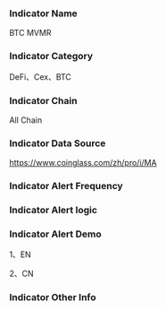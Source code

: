 ### Indicator Name

BTC MVMR

### Indicator Category

DeFi、Cex、BTC

### Indicator Chain

All Chain

### Indicator Data Source

https://www.coinglass.com/zh/pro/i/MA

### Indicator Alert Frequency

### Indicator Alert logic

### Indicator Alert Demo

1、EN

2、CN

### Indicator Other Info

